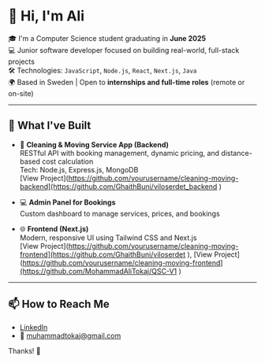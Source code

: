 # 👋 Hi, I'm Ali 

🎓 I'm a Computer Science student graduating in **June 2025**  
💻 Junior software developer focused on building real-world, full-stack projects  
🛠️ Technologies: `JavaScript`, `Node.js`, `React`, `Next.js`, `Java`  
🌍 Based in Sweden | Open to **internships and full-time roles** (remote or on-site)

---

## 💼 What I've Built
- 🧹 **Cleaning & Moving Service App (Backend)**  
  RESTful API with booking management, dynamic pricing, and distance-based cost calculation  
  Tech: Node.js, Express.js, MongoDB  
  [View Project](https://github.com/yourusername/cleaning-moving-backend](https://github.com/GhaithBuni/viloserdet_backend )

- 💻 **Admin Panel for Bookings**  
  Custom dashboard to manage services, prices, and bookings

- 🌐 **Frontend (Next.js)**  
  Modern, responsive UI using Tailwind CSS and Next.js  
  [View Project](https://github.com/yourusername/cleaning-moving-frontend](https://github.com/GhaithBuni/viloserdet ),
  [View Project](https://github.com/yourusername/cleaning-moving-frontend](https://github.com/MohammadAliTokaj/QSC-V1 )
  

---


## 📫 How to Reach Me
- [LinkedIn](www.linkedin.com/in/mohammad-ali-tokaj-975145183)
- 📧 muhammadtokaj@gmail.com

Thanks! 🙏
